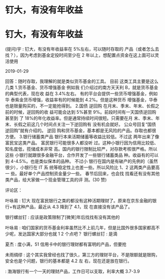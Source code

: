 # 钉大，有没有年收益

# 钉大，有没有年收益

(提问)宇 : 钉大，有没有年收益率在 5%左右，可以随时存取的 产品（或者怎么去找？），因为考虑到基金定投时间至少在 2 年以上，想配置点资金在这上面可以灵活使用

2019-01-29

回答：随时存取，我理解的就是类似货币基金的工具。 目前 这类工具主要是这么几类 1.货币基金、货币增强基金 例如我 们介绍过的南方天天利 B，就是货币基金的典型代表，现在收 益在 3.4%左右。 有的平台会提供一些货币增强基金，例如华 泰紫金货币增强，收益率有的时候能到 4.2%。但是这种货币 增强基金，华泰也是限量购买的，不一定能抢得到。 2.国债 逆回购 在月末、季末、年末、长假之前的时候，逆回购的收 益可能会达到 5%甚至 9%。前段时间有一天国债逆回购甚至到 了 18%的年化收益率。但是通常持续时间很短。只需要在月 末、季末、年末、长假之前这几个时间点关注一下逆回购有 没有机会就好。 公众号回复“国债逆回购”就有介绍的。 逆回 购和货币基金，基本都是无风险的产品。存取也都很方便。 3.银行储蓄类产品 银行本来活期储蓄等收益比较低。不过这 两年出来了像富民宝这类产品。 富民银行可能很多人都没听 过。这种小银行因为信用比较低、知名度低，揽储成本非常 高。国内的银行限制比较严，对存款考核很严格。所以这些 小银行就跟很多金融平台，合作开发了一些银行储蓄类品 种。收益有的可以到 4-4.5%。也是类似保本的品种。 不过小 银行在国内是有破产的先例的（虽然很少），小银行在 IT 系 统等稳定性上也差一些。所以风险比 1、2 这两类产品要高一 些。最好单个产品控制资金量少一些。 春节后回来，也会找 找看还有没有其他类产品，给大家做一个现金管理工具的评 测。(30 赞)

评论区：

叶咏易 : 钉大 现在富民银行之类的都没有这种活期理财了。原来在京东金融的银行+有这种产品，最近从 4.3 降到了 4.1，现 在直接没有该产品了。

银行螺丝钉 : 应该是政策限制了[微笑]年后找找有没有其他的

叶咏易 : 咱们国家的货币基金利率虽然比不上前几年，但是比国外很多国家都高不少呢，发达国家大部分也就 1 2 个点吧？ 银行螺丝钉 : 是滴

夏杰 : 度小满，51 信用卡中的银行理财都有富明的产品，但要抢

未雨绸缪 : 这个其实我曾经也找了很久，第三方的理财平台，不是限额就是限购，安全也是个问题，银行的基本都是 4.2 左 右，现在还是放在银行。

: 渤海银行有一个一天的理财产品，工作日可以支取，利率大概 3.7-3.9